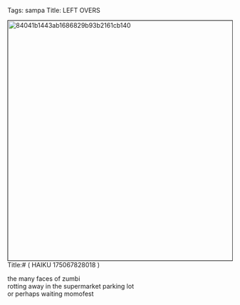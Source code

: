 Tags: sampa
Title: LEFT OVERS
  
<p><img src="https://objects.hbvu.su/blotpix/2013/01/09.jpeg" width=540 height=540 alt="84041b1443ab1686829b93b2161cb140" border=1>
Title:# ( HAIKU 175067828018 )  
  
the many faces of zumbi  
rotting away in the supermarket parking lot  
or perhaps waiting momofest  
